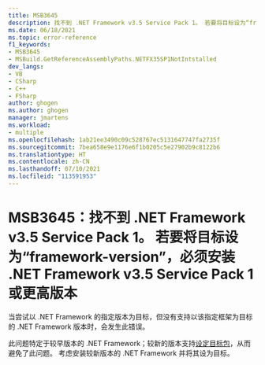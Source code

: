 ```yaml
---
title: MSB3645
description: 找不到 .NET Framework v3.5 Service Pack 1。 若要将目标设为“framework-version”，必须安装 .NET Framework v3.5 Service Pack 1 或更高版本。
ms.date: 06/18/2021
ms.topic: error-reference
f1_keywords:
- MSB3645
- MSBuild.GetReferenceAssemblyPaths.NETFX35SP1NotIntstalled
dev_langs:
- VB
- CSharp
- C++
- FSharp
author: ghogen
ms.author: ghogen
manager: jmartens
ms.workload:
- multiple
ms.openlocfilehash: 1ab21ee3490c09c528767ec5131647747fa2735f
ms.sourcegitcommit: 7bea658e9e1176e6f1b0205c5e27902b9c8122b6
ms.translationtype: HT
ms.contentlocale: zh-CN
ms.lasthandoff: 07/10/2021
ms.locfileid: "113591953"
---
```

# <a name="msb3645-net-framework-v35-service-pack-1-was-not-found-in-order-to-target-framework-version-net-framework-v35-service-pack-1-or-later-must-be-installed"></a>MSB3645：找不到 .NET Framework v3.5 Service Pack 1。 若要将目标设为“framework-version”，必须安装 .NET Framework v3.5 Service Pack 1 或更高版本

当尝试以 .NET Framework 的指定版本为目标，但没有支持以该指定框架为目标的 .NET Framework 版本时，会发生此错误。

此问题特定于较早版本的 .NET Framework；较新的版本支持[设定目标包](/dotnet/framework/install/guide-for-developers)，从而避免了此问题。 考虑安装较新版本的 .NET Framework 并将其设为目标。
